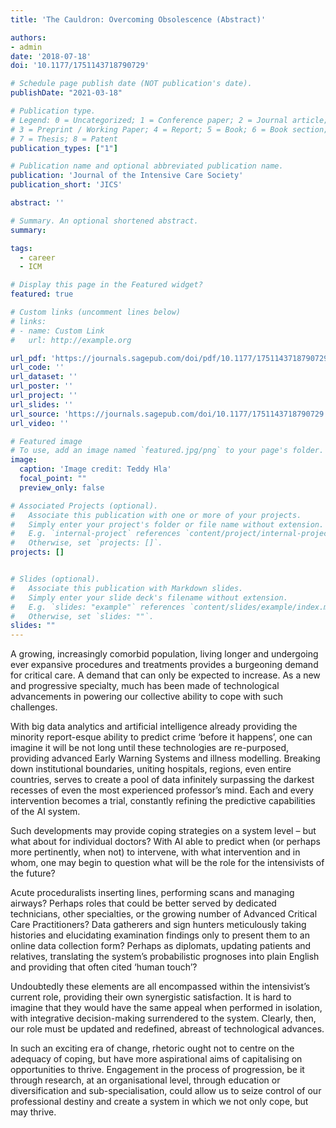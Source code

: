 ```yaml
---
title: 'The Cauldron: Overcoming Obsolescence (Abstract)'

authors:
- admin
date: '2018-07-18'
doi: '10.1177/1751143718790729'

# Schedule page publish date (NOT publication's date).
publishDate: "2021-03-18"

# Publication type.
# Legend: 0 = Uncategorized; 1 = Conference paper; 2 = Journal article;
# 3 = Preprint / Working Paper; 4 = Report; 5 = Book; 6 = Book section;
# 7 = Thesis; 8 = Patent
publication_types: ["1"]

# Publication name and optional abbreviated publication name.
publication: 'Journal of the Intensive Care Society'
publication_short: 'JICS'

abstract: ''

# Summary. An optional shortened abstract.
summary: 

tags:
  - career
  - ICM

# Display this page in the Featured widget?
featured: true

# Custom links (uncomment lines below)
# links:
# - name: Custom Link
#   url: http://example.org

url_pdf: 'https://journals.sagepub.com/doi/pdf/10.1177/1751143718790729'
url_code: ''
url_dataset: ''
url_poster: ''
url_project: ''
url_slides: ''
url_source: 'https://journals.sagepub.com/doi/10.1177/1751143718790729'
url_video: ''

# Featured image
# To use, add an image named `featured.jpg/png` to your page's folder. 
image:
  caption: 'Image credit: Teddy Hla'
  focal_point: ""
  preview_only: false

# Associated Projects (optional).
#   Associate this publication with one or more of your projects.
#   Simply enter your project's folder or file name without extension.
#   E.g. `internal-project` references `content/project/internal-project/index.md`.
#   Otherwise, set `projects: []`.
projects: []


# Slides (optional).
#   Associate this publication with Markdown slides.
#   Simply enter your slide deck's filename without extension.
#   E.g. `slides: "example"` references `content/slides/example/index.md`.
#   Otherwise, set `slides: ""`.
slides: ""
---
```

A growing, increasingly comorbid population, living longer and undergoing ever expansive procedures and treatments provides a burgeoning demand for critical care. A demand that can only be expected to increase. As a new and progressive specialty, much has been made of technological advancements in powering our collective ability to cope with such challenges.

With big data analytics and artificial intelligence already providing the minority report-esque ability to predict crime ‘before it happens’, one can imagine it will be not long until these technologies are re-purposed, providing advanced Early Warning Systems and illness modelling. Breaking down institutional boundaries, uniting hospitals, regions, even entire countries, serves to create a pool of data infinitely surpassing the darkest recesses of even the most experienced professor’s mind. Each and every intervention becomes a trial, constantly refining the predictive capabilities of the AI system.

Such developments may provide coping strategies on a system level – but what about for individual doctors? With AI able to predict when (or perhaps more pertinently, when not) to intervene, with what intervention and in whom, one may begin to question what will be the role for the intensivists of the future?

Acute proceduralists inserting lines, performing scans and managing airways? Perhaps roles that could be better served by dedicated technicians, other specialties, or the growing number of Advanced Critical Care Practitioners? Data gatherers and sign hunters meticulously taking histories and elucidating examination findings only to present them to an online data collection form? Perhaps as diplomats, updating patients and relatives, translating the system’s probabilistic prognoses into plain English and providing that often cited ‘human touch’?

Undoubtedly these elements are all encompassed within the intensivist’s current role, providing their own synergistic satisfaction. It is hard to imagine that they would have the same appeal when performed in isolation, with integrative decision-making surrendered to the system. Clearly, then, our role must be updated and redefined, abreast of technological advances.

In such an exciting era of change, rhetoric ought not to centre on the adequacy of coping, but have more aspirational aims of capitalising on opportunities to thrive. Engagement in the process of progression, be it through research, at an organisational level, through education or diversification and sub-specialisation, could allow us to seize control of our professional destiny and create a system in which we not only cope, but may thrive.
